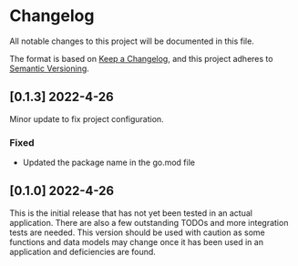 # Changelog
All notable changes to this project will be documented in this file.

The format is based on [Keep a Changelog](https://keepachangelog.com/en/1.0.0/),
and this project adheres to [Semantic Versioning](https://semver.org/spec/v2.0.0.html).

## [0.1.3] 2022-4-26
Minor update to fix project configuration.

### Fixed

- Updated the package name in the go.mod file


## [0.1.0] 2022-4-26
This is the initial release that has not yet been tested in an actual application. There are also a few outstanding TODOs and more integration tests are needed. This version should be used with caution as some functions and data models may change once it has been used in an application and deficiencies are found.